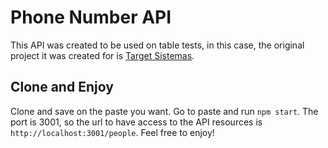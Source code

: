 # Phone Number API

This API was created to be used on table tests, in this case, the original project it was created for is [Target Sistemas](https://github.com/gustavoleite170/target_sistemas).

## Clone and Enjoy

Clone and save on the paste you want. Go to paste and run `npm start`. The port is 3001, so the url to have access to the API resources is `http://localhost:3001/people`. Feel free to enjoy!
